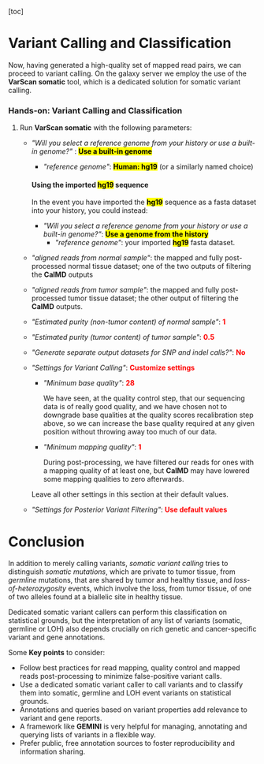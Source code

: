 [toc]



# Variant Calling and Classification

Now, having generated a high-quality set of mapped read pairs, we can proceed to variant calling. On the galaxy server we employ the use of the **VarScan somatic** tool, which is a dedicated solution for somatic variant calling.

### Hands-on: Variant Calling and Classification

1. Run **VarScan somatic** with the following parameters:

   * *"Will you select a reference genome from your history or use a built-in genome?"* :  <span style='color:red'><mark>**Use a built-in genome**</mark></span> 

     * *"reference genome"*: <span style='color:red'><mark>**Human: hg19**</mark></span> (or a similarly named choice)

     #### Using the imported <span style='color:red'><mark>**hg19**</mark></span> sequence

     In the event you have imported the <span style='color:red'><mark>**hg19**</mark></span> sequence as a fasta dataset into your history, you could instead:

     * *"Will you select a reference genome from your history or use a built-in genome?"*: <span style='color:red'><mark>**Use a genome from the history**</mark></span> 
       * *"reference genome"*: your imported <span style='color:red'><mark>**hg19**</mark></span> fasta dataset.

   * *"aligned reads from normal sample"*: the mapped and fully post-processed normal tissue dataset; one of the two outputs of filtering the **CalMD** outputs

   * *"aligned reads from tumor sample"*: the mapped and fully post-processed tumor tissue dataset; the other output of filtering the **CalMD** outputs.

   * *"Estimated purity (non-tumor content) of normal sample"*: <span style='color:red'>**1**</span> 

   * *"Estimated purity (tumor content) of tumor sample"*: <span style='color:red'>**0.5**</span> 

   * *"Generate separate output datasets for SNP and indel calls?"*: <span style='color:red'>**No**</span> 

   * *"Settings for Variant Calling"*: <span style='color:red'>**Customize settings**</span> 

     * *"Minimum base quality"*: <span style='color:red'>**28**</span> 

       We have seen, at the quality control step, that our sequencing data is of really good quality, and we have chosen not to downgrade base qualities at the quality scores recalibration step above, so we can increase the base quality required at any given position without throwing away too much of our data.

     * *"Minimum mapping quality"*: <span style='color:red'>**1**</span> 

       During post-processing, we have filtered our reads for ones with a mapping quality of at least one, but **CalMD** may have lowered some mapping qualities to zero afterwards.

     Leave all other settings in this section at their default values.

   * *"Settings for Posterior Variant Filtering"*: <span style='color:red'>**Use default values**</span> 

# Conclusion

In addition to merely calling variants, *somatic variant calling* tries to distinguish *somatic mutations*, which are private to tumor tissue, from *germline* mutations, that are shared by tumor and healthy tissue, and *loss-of-heterozygosity* events, which involve the loss, from tumor tissue, of one of two alleles found at a biallelic site in healthy tissue.

Dedicated somatic variant callers can perform this classification on statistical grounds, but the interpretation of any list of variants (somatic, germline or LOH) also depends crucially on rich genetic and cancer-specific variant and gene annotations.

Some **Key points** to consider:

* Follow best practices for read mapping, quality control and mapped reads post-processing to minimize false-positive variant calls.
* Use a dedicated somatic variant caller to call variants and to classify them into somatic, germline and LOH event variants on statistical grounds.
* Annotations and queries based on variant properties add relevance to variant and gene reports.
* A framework like **GEMINI** is very helpful for managing, annotating and querying lists of variants in a flexible way.
* Prefer public, free annotation sources to foster reproducibility and information sharing.